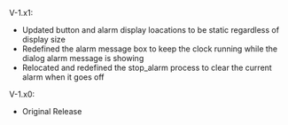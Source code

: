 V-1.x1:
  - Updated button and alarm display loacations to be static regardless of display size
  - Redefined the alarm message box to keep the clock running while the dialog alarm message is showing
  - Relocated and redefined the stop_alarm process to clear the current alarm when it goes off


V-1.x0:
  - Original Release
